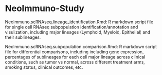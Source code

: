 # NeoImmuno-Study

NeoImmuno.scRNAseq.lineage_identification.Rmd:
R markdown script file for single cell RNAseq subpopulation identification/annotation and visulization, including major lineages (Lymphoid, Myeloid, Epithelial) and their sublineages. 

NeoImmuno.scRNAseq.subpopulation.comparison.Rmd:
R markdown script file for differential comparisons, including including gene expression, percentages of sublineages for each cell major lineage across clinical conditions, such as tumor vs normal, across different treatment arms, smoking status, clinical outcomes, etc.
